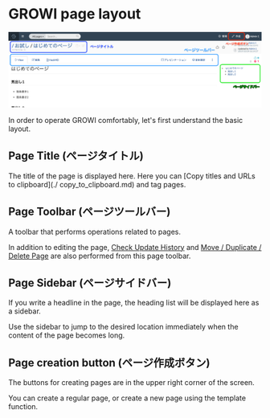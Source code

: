 # GROWI page layout

![](./images/page_layout.png)

In order to operate GROWI comfortably, let's first understand the basic layout.

## Page Title (ページタイトル)

The title of the page is displayed here.
Here you can [Copy titles and URLs to clipboard](./ copy_to_clipboard.md) and tag pages.

## Page Toolbar (ページツールバー)

A toolbar that performs operations related to pages.

In addition to editing the page, [Check Update History](./history.md) and [Move / Duplicate / Delete Page](./page_operation.md) are also performed from this page toolbar.

## Page Sidebar (ページサイドバー)

If you write a headline in the page, the heading list will be displayed here as a sidebar.

Use the sidebar to jump to the desired location immediately when the content of the page becomes long.

## Page creation button (ページ作成ボタン)

The buttons for creating pages are in the upper right corner of the screen.

You can create a regular page, or create a new page using the template function.